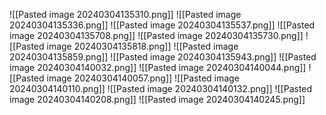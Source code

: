 ![[Pasted image 20240304135310.png]]
![[Pasted image 20240304135336.png]]
![[Pasted image 20240304135537.png]]
![[Pasted image 20240304135708.png]]
![[Pasted image 20240304135730.png]]
![[Pasted image 20240304135818.png]]
![[Pasted image 20240304135859.png]]
![[Pasted image 20240304135943.png]]
![[Pasted image 20240304140032.png]]
![[Pasted image 20240304140044.png]]
![[Pasted image 20240304140057.png]]
![[Pasted image 20240304140110.png]]
![[Pasted image 20240304140132.png]]
![[Pasted image 20240304140208.png]]
![[Pasted image 20240304140245.png]]
